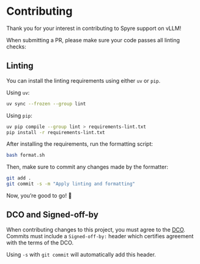 # Contributing

Thank you for your interest in contributing to Spyre support on vLLM!

When submitting a PR, please make sure your code passes all linting checks:

## Linting

You can install the linting requirements using either `uv` or `pip`.

Using `uv`:

```bash
uv sync --frozen --group lint
```

Using `pip`:

```bash
uv pip compile --group lint > requirements-lint.txt
pip install -r requirements-lint.txt
```

After installing the requirements, run the formatting script:

```bash
bash format.sh
```

Then, make sure to commit any changes made by the formatter:

```bash
git add .
git commit -s -m "Apply linting and formatting"
```

Now, you’re good to go! 🚀

## DCO and Signed-off-by

When contributing changes to this project, you must agree to the [DCO](https://github.com/vllm-project/vllm/blob/main/DCO).
Commits must include a `Signed-off-by:` header which certifies agreement with
the terms of the DCO.

Using `-s` with `git commit` will automatically add this header.
